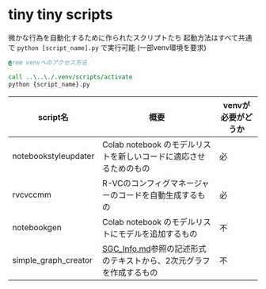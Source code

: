 # tiny tiny scripts
微かな行為を自動化するために作られたスクリプトたち
起動方法はすべて共通で `python [script_name].py` で実行可能 (一部venv環境を要求)
```bat
@rem venvへのアクセス方法

call ..\..\./.venv/scripts/activate
python {script_name}.py
```

| script名 | 概要 | venvが必要がどうか |
| --- | --- | --- |
| notebookstyleupdater | Colab notebook のモデルリストを新しいコードに適応させるためのもの | 必 |
| rvcvccmm | R-VCのコンフィグマネージャーのコードを自動生成するもの | 必 |
| notebookgen | Colab notebook のモデルリストにモデルを追加するもの | 不 |
| simple_graph_creator | [SGC_Info.md](!SGC_INFO.md)参照の記述形式のテキストから、2次元グラフを作成するもの | 不 |